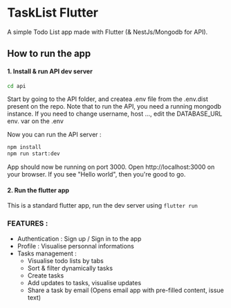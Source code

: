 # TaskList Flutter

A simple Todo List app made with Flutter (& NestJs/Mongodb for API).

## How to run the app 

#### 1. Install & run API dev server

```sh
cd api
```

Start by going to the API folder, and createa .env file from the .env.dist present on the repo.
Note that to run the API, you need a running mongodb instance. If you need to change username, host ..., edit the DATABASE_URL env. var on the .env

Now you can run the API server :

```sh
npm install
npm run start:dev
```

App should now be running on port 3000. Open http://localhost:3000 on your browser. If you see "Hello world", then you're good to go.

#### 2. Run the flutter app 

This is a standard flutter app, run the dev server using `flutter run`


### FEATURES :

- Authentication : Sign up / Sign in to the app
- Profile : Visualise personnal informations
- Tasks management :
  - Visualise todo lists by tabs
  - Sort & filter dynamically tasks
  - Create tasks
  - Add updates to tasks, visualise updates
  - Share a task by email (Opens email app with pre-filled content, issue text)

